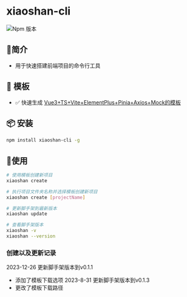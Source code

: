 #  xiaoshan-cli
![Npm 版本](https://img.shields.io/badge/xiaoshan-cli_v0.0.1-green)

## 📖简介
- 用于快速搭建前端项目的命令行工具

## 📕 模板
-  ✅ 快速生成 [Vue3+TS+Vite+ElementPlus+Pinia+Axios+Mock的模板](https://gitee.com/sohucw/admin-pro)

## 📦 安装

```bash
npm install xiaoshan-cli -g
```
## 🚩使用

```bash
# 使用模板创建新项目
xiaoshan create 

# 执行项目文件夹名称并选择模板创建新项目
xiaoshan create [projectName]

# 更新脚手架到最新版本
xiaoshan update

# 查看脚手架版本
xiaoshan -v
xiaoshan --version

```

### 创建以及更新记录
2023-12-26 更新脚手架版本到v0.1.1
- 添加了模板下载选项
2023-8-31 更新脚手架版本到v0.1.3
- 更改了模板下载路径

